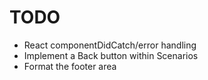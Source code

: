 TODO
====================

* React componentDidCatch/error handling
* Implement a Back button within Scenarios
* Format the footer area